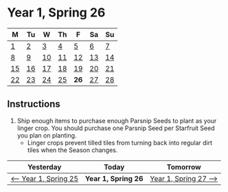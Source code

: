 # Year 1, Spring 26

| M                          | Tu                        | W                         | Th                        | F                         | Sa                        | Su                        |
| -------------------------- | ------------------------- | ------------------------- | ------------------------- |-------------------------- | ------------------------- | ------------------------- |
| [1](year-1-spring-1.md)    | [2](year-1-spring-2.md)   | [3](year-1-spring-3.md)   | [4](year-1-spring-4.md)   | [5](year-1-spring-5.md)   | [6](year-1-spring-6.md)   | [7](year-1-spring-7.md)   |
| [8](year-1-spring-8.md)    | [9](year-1-spring-9.md)   | [10](year-1-spring-10.md) | [11](year-1-spring-11.md) | [12](year-1-spring-12.md) | [13](year-1-spring-13.md) | [14](year-1-spring-14.md) |
| [15](year-1-spring-15.md)  | [16](year-1-spring-16.md) | [17](year-1-spring-17.md) | [18](year-1-spring-18.md) | [19](year-1-spring-19.md) | [20](year-1-spring-20.md) | [21](year-1-spring-21.md) |
| [22](year-1-spring-22.md)  | [23](year-1-spring-23.md) | [24](year-1-spring-24.md) | [25](year-1-spring-25.md) | **26**                    | [27](year-1-spring-27.md) | [28](year-1-spring-28.md) |

## Instructions

1. Ship enough items to purchase enough Parsnip Seeds to plant as your linger crop. You should purchase one Parsnip Seed per Starfruit Seed you plan on planting.
   - Linger crops prevent tilled tiles from turning back into regular dirt tiles when the Season changes.

| Yesterday                                   | Today                 | Tomorrow                                    |
| ------------------------------------------- | --------------------- | ------------------------------------------- |
| [⟵ Year 1, Spring 25](year-1-spring-25.md) | **Year 1, Spring 26** | [Year 1, Spring 27 ⟶](year-1-spring-27.md) |
